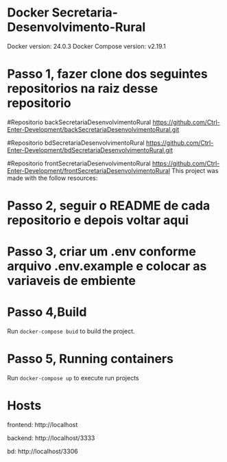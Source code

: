 # Docker Secretaria-Desenvolvimento-Rural

Docker version: 24.0.3
Docker Compose version:  v2.19.1


# Passo 1, fazer clone dos seguintes repositorios na raiz desse repositorio
#Repositorio backSecretariaDesenvolvimentoRural
https://github.com/Ctrl-Enter-Development/backSecretariaDesenvolvimentoRural.git

#Repositorio bdSecretariaDesenvolvimentoRural 
https://github.com/Ctrl-Enter-Development/bdSecretariaDesenvolvimentoRural.git

#Repositorio frontSecretariaDesenvolvimentoRural
https://github.com/Ctrl-Enter-Development/frontSecretariaDesenvolvimentoRural
This project was made with the follow resources:

# Passo 2, seguir o README de cada repositorio e depois voltar aqui

# Passo 3, criar um .env conforme arquivo .env.example e colocar as variaveis de embiente

# Passo 4,Build

Run `docker-compose buid` to build the project. 

# Passo 5, Running containers

Run `docker-compose up` to execute run projects

# Hosts 

frontend: http://localhost

backend: http://localhost/3333

bd: http://localhost/3306
